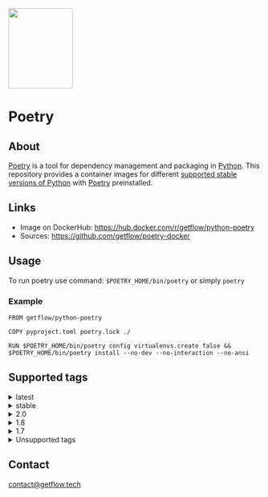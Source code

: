 <img src="https://python-poetry.org/images/logo-origami.svg"  width="128" height="160">

# Poetry

## About

[Poetry](https://python-poetry.org) is a tool for dependency management and packaging in [Python](https://www.python.org). This repository provides a container images for different [supported stable versions of Python](https://devguide.python.org/versions/) with [Poetry](https://python-poetry.org) preinstalled.

## Links

- Image on DockerHub: https://hub.docker.com/r/getflow/python-poetry
- Sources: https://github.com/getflow/poetry-docker

## Usage

To run poetry use command: `$POETRY_HOME/bin/poetry` or simply `poetry`

### Example

```
FROM getflow/python-poetry

COPY pyproject.toml poetry.lock ./

RUN $POETRY_HOME/bin/poetry config virtualenvs.create false && $POETRY_HOME/bin/poetry install --no-dev --no-interaction --no-ansi
```

## Supported tags

<details>
<summary>latest</summary>

  - 1.8-python3.13, latest
  
</details>
<details>
<summary>stable</summary>

  - stable-python3.9, stable-python3.9-slim, stable-python3.9-alpine
  - stable-python3.10, stable-python3.10-slim, stable-python3.10-alpine
  - stable-python3.11, stable-python3.11-slim, stable-python3.11-alpine
  - stable-python3.12, stable-python3.12-slim, stable-python3.12-alpine
  - stable-python3.13, stable-python3.13-slim, stable-python3.13-alpine
  
</details>

<details>
<summary>2.0</summary>

  - 2.0-python3.9, 2.0-python3.9-slim, 2.0-python3.9-alpine
  - 2.0-python3.10, 2.0-python3.10-slim, 2.0-python3.10-alpine
  - 2.0-python3.11, 2.0-python3.11-slim, 2.0-python3.11-alpine
  - 2.0-python3.12, 2.0-python3.12-slim, 2.0-python3.12-alpine
  - 2.0-python3.13, 2.0-python3.13-slim, 2.0-python3.13-alpine
  
</details>

<details>
<summary>1.8</summary>

  - 1.8-python3.9, 1.8-python3.9-slim, 1.8-python3.9-alpine
  - 1.8-python3.10, 1.8-python3.10-slim, 1.8-python3.10-alpine
  - 1.8-python3.11, 1.8-python3.11-slim, 1.8-python3.11-alpine
  - 1.8-python3.12, 1.8-python3.12-slim, 1.8-python3.12-alpine
  - 1.8-python3.13, 1.8-python3.13-slim, 1.8-python3.13-alpine
  
</details>

<details>
<summary>1.7</summary>

  - 1.7-python3.9, 1.7-python3.9-slim, 1.7-python3.9-alpine
  - 1.7-python3.10, 1.7-python3.10-slim, 1.7-python3.10-alpine
  - 1.7-python3.11, 1.7-python3.11-slim, 1.7-python3.11-alpine
  - 1.7-python3.12, 1.7-python3.12-slim, 1.7-python3.12-alpine
  - 1.7-python3.13, 1.7-python3.13-slim, 1.7-python3.13-alpine
  
</details>

<details>
<summary>Unsupported tags</summary>

  - 1.2-*
  - 1.3-*
  - 1.4-*
  - 1.5-python3.9, 1.5-python3.9-slim, 1.5-python3.9-alpine
  - 1.5-python3.10, 1.5-python3.10-slim, 1.5-python3.10-alpine
  - 1.5-python3.11, 1.5-python3.11-slim, 1.5-python3.11-alpine
  - 1.5-python3.12, 1.5-python3.12-slim, 1.5-python3.12-alpine
  - 1.6-python3.9, 1.6-python3.9-slim, 1.6-python3.9-alpine
  - 1.6-python3.10, 1.6-python3.10-slim, 1.6-python3.10-alpine
  - 1.6-python3.11, 1.6-python3.11-slim, 1.6-python3.11-alpine
  - 1.6-python3.12, 1.6-python3.12-slim, 1.6-python3.12-alpine
  
</details>


## Contact

contact@getflow.tech
